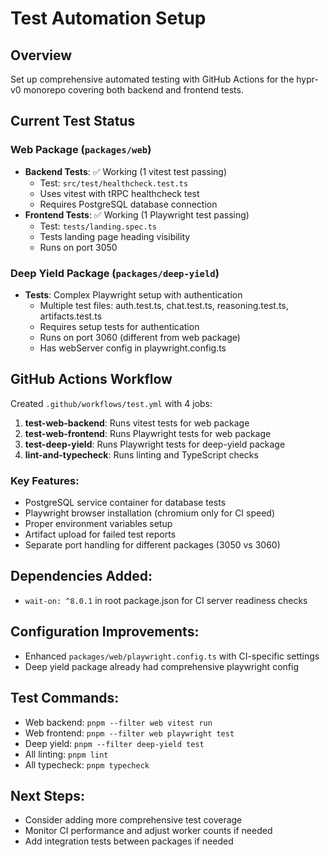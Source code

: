 # Test Automation Setup

## Overview
Set up comprehensive automated testing with GitHub Actions for the hypr-v0 monorepo covering both backend and frontend tests.

## Current Test Status

### Web Package (`packages/web`)
- **Backend Tests**: ✅ Working (1 vitest test passing)
  - Test: `src/test/healthcheck.test.ts`
  - Uses vitest with tRPC healthcheck test
  - Requires PostgreSQL database connection
- **Frontend Tests**: ✅ Working (1 Playwright test passing)  
  - Test: `tests/landing.spec.ts`
  - Tests landing page heading visibility
  - Runs on port 3050

### Deep Yield Package (`packages/deep-yield`)
- **Tests**: Complex Playwright setup with authentication
  - Multiple test files: auth.test.ts, chat.test.ts, reasoning.test.ts, artifacts.test.ts
  - Requires setup tests for authentication
  - Runs on port 3060 (different from web package)
  - Has webServer config in playwright.config.ts

## GitHub Actions Workflow

Created `.github/workflows/test.yml` with 4 jobs:

1. **test-web-backend**: Runs vitest tests for web package
2. **test-web-frontend**: Runs Playwright tests for web package  
3. **test-deep-yield**: Runs Playwright tests for deep-yield package
4. **lint-and-typecheck**: Runs linting and TypeScript checks

### Key Features:
- PostgreSQL service container for database tests
- Playwright browser installation (chromium only for CI speed)
- Proper environment variables setup
- Artifact upload for failed test reports
- Separate port handling for different packages (3050 vs 3060)

## Dependencies Added:
- `wait-on: ^8.0.1` in root package.json for CI server readiness checks

## Configuration Improvements:
- Enhanced `packages/web/playwright.config.ts` with CI-specific settings
- Deep yield package already had comprehensive playwright config

## Test Commands:
- Web backend: `pnpm --filter web vitest run`
- Web frontend: `pnpm --filter web playwright test` 
- Deep yield: `pnpm --filter deep-yield test`
- All linting: `pnpm lint`
- All typecheck: `pnpm typecheck`

## Next Steps:
- Consider adding more comprehensive test coverage
- Monitor CI performance and adjust worker counts if needed
- Add integration tests between packages if needed 